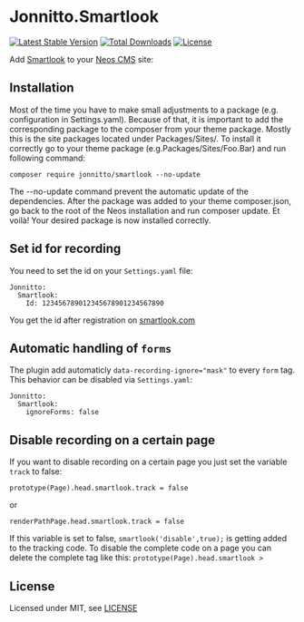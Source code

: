 Jonnitto.Smartlook
==================

[![Latest Stable Version](https://poser.pugx.org/jonnitto/smartlook/v/stable)](https://packagist.org/packages/jonnitto/smartlook)
[![Total Downloads](https://poser.pugx.org/jonnitto/smartlook/downloads)](https://packagist.org/packages/jonnitto/smartlook)
[![License](https://poser.pugx.org/jonnitto/smartlook/license)](https://packagist.org/packages/jonnitto/smartlook)

Add [Smartlook](https://www.smartlook.com) to your [Neos CMS](https://www.neos.io) site:


Installation
------------
Most of the time you have to make small adjustments to a package (e.g. configuration in Settings.yaml). Because of that, it is important to add the corresponding package to the composer from your theme package. Mostly this is the site packages located under Packages/Sites/. To install it correctly go to your theme package (e.g.Packages/Sites/Foo.Bar) and run following command:

```
composer require jonnitto/smartlook --no-update
```

The --no-update command prevent the automatic update of the dependencies. After the package was added to your theme composer.json, go back to the root of the Neos installation and run composer update. Et voilà! Your desired package is now installed correctly.


Set id for recording
--------------------

You need to set the id on your `Settings.yaml` file:

```
Jonnitto:
  Smartlook:
    Id: 123456789012345678901234567890
```

You get the id after registration on [smartlook.com](https://www.smartlook.com)

Automatic handling of `forms`
-----------------------------
The plugin add automaticly `data-recording-ignore="mask"` to every `form` tag.
This behavior can be disabled via `Settings.yaml`:

```
Jonnitto:
  Smartlook:
    ignoreForms: false
```


Disable recording on a certain page
-----------------------------------

If you want to disable recording on a certain page you just set the variable
`track` to false:

```
prototype(Page).head.smartlook.track = false
```

or
```
renderPathPage.head.smartlook.track = false
```

If this variable is set to false, `smartlook('disable',true);` is getting added
to the tracking code. To disable the complete code on a page you can delete the
complete tag like this: `prototype(Page).head.smartlook >`


License
-------

Licensed under MIT, see [LICENSE](LICENSE)
